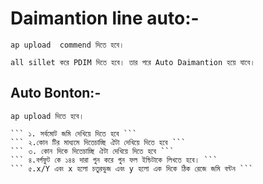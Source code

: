 # Daimantion line auto:-

``` ap upload  commend দিতে হবে। ```

``` all sillet করে PDIM দিতে হবে। তার পরে Auto Daimantion হয়ে যাবে। ```


## Auto Bonton:-

``` ap upload দিতে হবে। ```
``` all sillet করতে হবে cd দিতে হবে। 
``` ১. সর্বমোট জমি দেখিয়ে দিতে হবে ```
``` ২.কোন টির মাধ্যমে দিতেচাচ্ছি ঐটা দেখিয়ে দিতে হবে ```
``` ৩. কোন দিকে দিতেচাচ্ছি ঐটা দেখিয়ে দিতে হবে ```
``` ৪.বর্গফুট কে ১৪৪ দারা গুন করে গুন ফল ইন্চিটাকে লিখতে হবে। ```
``` ৫.x/Y এবং x হলো চতুরভুজ এবং y হলো এক দিকে ঠিক রেজে জমি বন্টন ```

